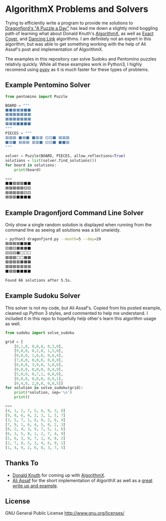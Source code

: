 # AlgorithmX Problems and Solvers

Trying to efficiently write a program to provide me solutions to [Dragonfjord's
"A Puzzle a Day"](https://www.dragonfjord.com/product/a-puzzle-a-day/) has lead
me down a slightly mind boggling path of learning what about Donald Knuth's
[AlgorithmX](https://en.wikipedia.org/wiki/Knuth%27s_Algorithm_X), as well as
[Exact Cover](https://en.wikipedia.org/wiki/Exact_cover), and
[Dancing Link](https://en.wikipedia.org/wiki/Dancing_Links)
algorithms. I am definitely not an expert in this algorithm, but was able to get
something working with the help of Ali Assaf's post and implementation of AlgorithmX.

The examples in this repository can solve Sudoku and Pentomino puzzles relativly
quickly. While all these examples work in Python3, I highly recomend using
[pypy](https://www.pypy.org/download.html) as it is much faster for these types
of problems.

## Example Pentomino Solver
```python
from pentomino import Puzzle

BOARD = """
⬛⬛🟫🟫🟫⬛⬛
🟫🟫🟫🟫🟫🟫🟫
🟫🟫🟫🟫🟫🟫🟫
🟫🟫🟫⬛⬛⬛⬛
"""
PIECES = """
🟪🟪🟪 ⬛🟦⬛ ⬛🟥🟥 🟨🟨⬛ 🟩🟩🟩
⬛🟪⬛ 🟦🟦🟦 🟥🟥⬛ 🟨🟨⬛ ⬛⬛🟩
"""

solver = Puzzle(BOARD, PIECES, allow_reflections=True)
solutions = list(solver.find_solutions())
for board in solutions:
    print(board)

>>>
⬛⬛🟪🟩🟩⬛⬛
🟦🟪🟪🟪🟩🟨🟨
🟦🟦🟥🟥🟩🟨🟨
🟦🟥🟥⬛⬛⬛⬛
```

## Example Dragonfjord Command Line Solver
Only show a single random solution is displayed when running from the command line
as seeing all solutions was a bit unwieldy.
```bash
> python3 dragonfjord.py --month=5 --day=29
🟦🟦🟦🟦⬛🟧⬛
🟨🟦🟨🟧🟧🟧⬛
🟨🟨🟨🟧⬜⬜⬜
🟩🟩🟩⬜⬜🟫🟫
🟩🟪🟪🟥🟫🟫🟫
🟩🟪🟪🟥🟥🟥🟥
⬛🟪🟪⬛⬛⬛⬛

Found 66 solutions after 5.5s.
```

## Example Sudoku Solver
This solver is not my code, but Ali Assaf's. Copied from his posted example,
cleaned up Python 3 styles, and commented to help me understand. I included
it in this repo to hopefully help other's learn this algorithm usage as well.

```python
from sudoku import solve_sudoku

grid = [
    [0,1,0, 0,0,0, 0,3,0],
    [9,0,0, 0,2,0, 1,5,0],
    [0,0,0, 1,0,0, 0,6,4],
    [7,0,0, 0,0,0, 0,0,0],
    [8,0,0, 3,9,0, 5,0,6],
    [0,0,0, 0,0,0, 0,4,9],
    [5,0,0, 0,7,1, 0,0,0],
    [0,0,8, 0,0,0, 0,9,1],
    [0,4,0, 2,6,0, 0,0,5]]
for solution in solve_sudoku(grid):
    print(*solution, sep='\n')
    print()

>>>
[4, 1, 2, 7, 5, 6, 9, 3, 8]
[9, 8, 6, 4, 2, 3, 1, 5, 7]
[3, 5, 7, 1, 8, 9, 2, 6, 4]
[7, 9, 1, 6, 4, 5, 8, 2, 3]
[8, 2, 4, 3, 9, 7, 5, 1, 6]
[6, 3, 5, 8, 1, 2, 7, 4, 9]
[5, 6, 3, 9, 7, 1, 4, 8, 2]
[2, 7, 8, 5, 3, 4, 6, 9, 1]
[1, 4, 9, 2, 6, 8, 3, 7, 5]
```


## Thanks To
* [Donald Knuth](https://en.wikipedia.org/wiki/Donald_Knuth) for coming up with
  [AlgorithmX](https://en.wikipedia.org/wiki/Knuth%27s_Algorithm_X).
* [Ali Assaf](https://www.cs.mcgill.ca/~aassaf9/index.html) for the short implementation
  of AlgorithX as well as a [great write up and example](https://www.cs.mcgill.ca/~aassaf9/python/algorithm_x.html).

## License
GNU General Public License <http://www.gnu.org/licenses/>
